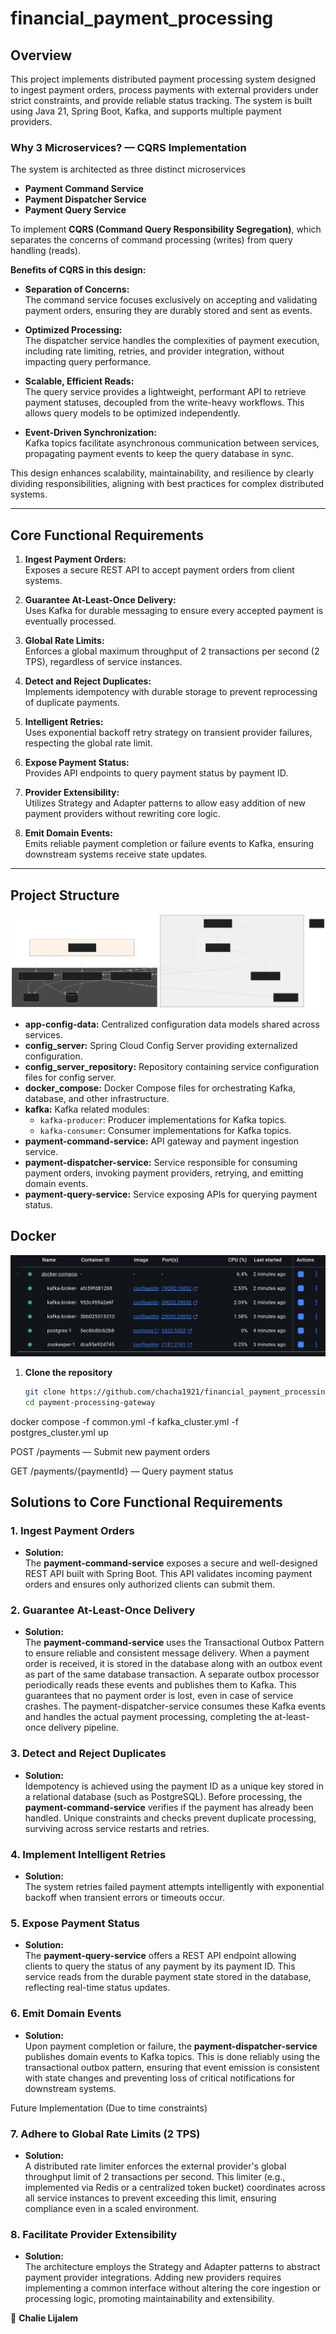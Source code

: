 # financial_payment_processing

## Overview

This project implements distributed payment processing system designed to ingest payment orders, process payments with external providers under strict constraints, and provide reliable status tracking. The system is built using Java 21, Spring Boot, Kafka, and supports multiple payment providers.

### Why 3 Microservices? — CQRS Implementation

The system is architected as three distinct microservices

- **Payment Command Service**  
- **Payment Dispatcher Service**  
- **Payment Query Service**

To implement **CQRS (Command Query Responsibility Segregation)**, which separates the concerns of command processing (writes) from query handling (reads).

**Benefits of CQRS in this design:**

- **Separation of Concerns:**  
  The command service focuses exclusively on accepting and validating payment orders, ensuring they are durably stored and sent as events.

- **Optimized Processing:**  
  The dispatcher service handles the complexities of payment execution, including rate limiting, retries, and provider integration, without impacting query performance.

- **Scalable, Efficient Reads:**  
  The query service provides a lightweight, performant API to retrieve payment statuses, decoupled from the write-heavy workflows. This allows query models to be optimized independently.

- **Event-Driven Synchronization:**  
  Kafka topics facilitate asynchronous communication between services, propagating payment events to keep the query database in sync.

This design enhances scalability, maintainability, and resilience by clearly dividing responsibilities, aligning with best practices for complex distributed systems.

---

## Core Functional Requirements

1. **Ingest Payment Orders:**  
   Exposes a secure REST API to accept payment orders from client systems.

2. **Guarantee At-Least-Once Delivery:**  
   Uses Kafka for durable messaging to ensure every accepted payment is eventually processed.

3. **Global Rate Limits:**  
   Enforces a global maximum throughput of 2 transactions per second (2 TPS), regardless of service instances.

4. **Detect and Reject Duplicates:**  
   Implements idempotency with durable storage to prevent reprocessing of duplicate payments.

5. **Intelligent Retries:**  
   Uses exponential backoff retry strategy on transient provider failures, respecting the global rate limit.

6. **Expose Payment Status:**  
   Provides API endpoints to query payment status by payment ID.

7. **Provider Extensibility:**  
   Utilizes Strategy and Adapter patterns to allow easy addition of new payment providers without rewriting core logic.

8. **Emit Domain Events:**  
   Emits reliable payment completion or failure events to Kafka, ensuring downstream systems receive state updates.

---

## Project Structure
![System Architecture](doc/arch.svg)

- **app-config-data:** Centralized configuration data models shared across services.  
- **config_server:** Spring Cloud Config Server providing externalized configuration.  
- **config_server_repository:** Repository containing service configuration files for config server.  
- **docker_compose:** Docker Compose files for orchestrating Kafka, database, and other infrastructure.  
- **kafka:** Kafka related modules:  
  - `kafka-producer`: Producer implementations for Kafka topics.  
  - `kafka-consumer`: Consumer implementations for Kafka topics.  
- **payment-command-service:** API gateway and payment ingestion service.  
- **payment-dispatcher-service:** Service responsible for consuming payment orders, invoking payment providers, retrying, and emitting domain events.  
- **payment-query-service:** Service exposing APIs for querying payment status.

## Docker
![System Architecture](doc/docker.png)
1. **Clone the repository**

   ```bash
   git clone https://github.com/chacha1921/financial_payment_processing.git
   cd payment-processing-gateway
docker compose -f common.yml -f kafka_cluster.yml -f postgres_cluster.yml up

POST /payments — Submit new payment orders

GET /payments/{paymentId} — Query payment status


## Solutions to Core Functional Requirements

### 1. Ingest Payment Orders  
- **Solution:**  
  The **payment-command-service** exposes a secure and well-designed REST API built with Spring Boot. This API validates incoming payment orders and ensures only authorized clients can submit them.

### 2. Guarantee At-Least-Once Delivery  
- **Solution:**  
  The **payment-command-service**  uses the Transactional Outbox Pattern to ensure reliable and consistent message delivery. When a payment order is received, it is stored in the database along with an outbox event as part of the same database transaction.
A separate outbox processor periodically reads these events and publishes them to Kafka. This guarantees that no payment order is lost, even in case of service crashes.
The payment-dispatcher-service consumes these Kafka events and handles the actual payment processing, completing the at-least-once delivery pipeline.


### 3. Detect and Reject Duplicates  
- **Solution:**  
  Idempotency is achieved using the payment ID as a unique key stored in a relational database (such as PostgreSQL). Before processing, the **payment-command-service** verifies if the payment has already been handled. Unique constraints and checks prevent duplicate processing, surviving across service restarts and retries.

### 4. Implement Intelligent Retries  
- **Solution:**  
  The system retries failed payment attempts intelligently with exponential backoff when transient errors or timeouts occur.

### 5. Expose Payment Status  
- **Solution:**  
  The **payment-query-service** offers a REST API endpoint allowing clients to query the status of any payment by its payment ID. This service reads from the durable payment state stored in the database, reflecting real-time status updates.


### 6. Emit Domain Events  
- **Solution:**  
  Upon payment completion or failure, the **payment-dispatcher-service** publishes domain events to Kafka topics. This is done reliably using the transactional outbox pattern, ensuring that event emission is consistent with state changes and preventing loss of critical notifications for downstream systems.


 Future Implementation (Due to time constraints)

### 7. Adhere to Global Rate Limits (2 TPS)  
- **Solution:**  
  A distributed rate limiter enforces the external provider's global throughput limit of 2 transactions per second. This limiter (e.g., implemented via Redis or a centralized token bucket) coordinates across all service instances to prevent exceeding this limit, ensuring compliance even in a scaled environment.

### 8. Facilitate Provider Extensibility  
- **Solution:**  
  The architecture employs the Strategy and Adapter patterns to abstract payment provider integrations. Adding new providers requires implementing a common interface without altering the core ingestion or processing logic, promoting maintainability and extensibility.

  


👤 **Chalie Lijalem**  



